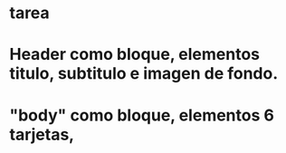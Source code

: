 # tarea
# Header como bloque, elementos titulo, subtitulo e imagen de fondo.
# "body" como bloque, elementos 6 tarjetas,
